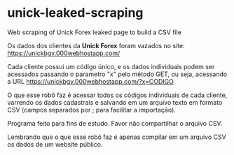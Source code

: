 # unick-leaked-scraping
Web scraping of Unick Forex leaked page to build a CSV file

Os dados dos clientes da **Unick Forex** foram vazados no site: https://unickbgv.000webhostapp.com/

Cada cliente possui um código único, e os dados individuais podem ser acessados passando o parametro "x" pelo método GET, ou seja, acessando a URL https://unickbgv.000webhostapp.com/?x=CODIGO

O que esse robô faz é acessar todos os códigos individuais de cada cliente, varrendo os dados cadastrais e salvando em um arquivo texto em formato CSV (campos separados por ; para facilitar a importação).

Programa feito para fins de estudo. Favor não compartilhar o arquivo CSV.

Lembrando que o que esse robô faz é apenas compilar em um arquivo CSV os dados de um website público.
